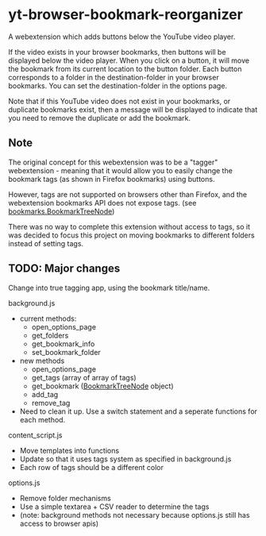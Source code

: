 # yt-browser-bookmark-reorganizer

A webextension which adds buttons below the YouTube video player.

If the video exists in your browser bookmarks, then buttons will be displayed below the video player.
When you click on a button, it will move the bookmark from its current location to the button folder.
Each button corresponds to a folder in the destination-folder in your browser bookmarks.
You can set the destination-folder in the options page.

Note that if this YouTube video does not exist in your bookmarks, or duplicate bookmarks exist,
then a message will be displayed to indicate that you need to remove the duplicate or add the bookmark.

## Note

The original concept for this webextension was to be a "tagger" webextension - meaning that it
would allow you to easily change the bookmark tags (as shown in Firefox bookmarks) using buttons.

However, tags are not supported on browsers other than Firefox, and the webextension bookmarks API
does not expose tags. (see [bookmarks.BookmarkTreeNode](https://developer.mozilla.org/en-US/docs/Mozilla/Add-ons/WebExtensions/API/bookmarks/BookmarkTreeNode))

There was no way to complete this extension without access to tags, so it was decided to focus this
project on moving bookmarks to different folders instead of setting tags.

## TODO: Major changes

Change into true tagging app, using the bookmark title/name.

background.js
* current methods:
  * open_options_page
  * get_folders
  * get_bookmark_info
  * set_bookmark_folder
* new methods
  * open_options_page
  * get_tags (array of array of tags)
  * get_bookmark ([BookmarkTreeNode](https://developer.mozilla.org/en-US/docs/Mozilla/Add-ons/WebExtensions/API/bookmarks/BookmarkTreeNode) object)
  * add_tag
  * remove_tag
* Need to clean it up. Use a switch statement and a seperate functions for each method.

content_script.js
* Move templates into functions
* Update so that it uses tags system as specified in background.js
* Each row of tags should be a different color

options.js
* Remove folder mechanisms
* Use a simple textarea + CSV reader to determine the tags
* (note: background methods not necessary because options.js still has access to browser apis)
